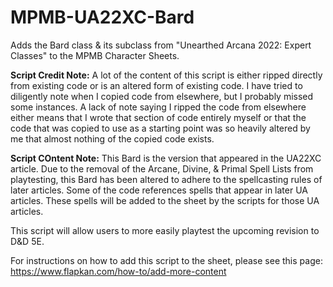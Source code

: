 # MPMB-UA22XC-Bard
Adds the Bard class &amp; its subclass from "Unearthed Arcana 2022: Expert Classes" to the MPMB Character Sheets.

**Script Credit Note:**
A lot of the content of this script is either ripped directly from existing code or is an altered form of existing code. I have tried to diligently note when I copied code from elsewhere, but I probably missed some instances. A lack of note saying I ripped the code from elsewhere either means that I wrote that section of code entirely myself or that the code that was copied to use as a starting point was so heavily altered by me that almost nothing of the copied code exists.

**Script COntent Note:**
This Bard is the version that appeared in the UA22XC article. Due to the removal of the Arcane, Divine, &amp; Primal Spell Lists from playtesting, this Bard has been altered to adhere to the spellcasting rules of later articles. Some of the code references spells that appear in later UA articles. These spells will be added to the sheet by the scripts for those UA articles.

This script will allow users to more easily playtest the upcoming revision to D&D 5E.

For instructions on how to add this script to the sheet, please see this page: https://www.flapkan.com/how-to/add-more-content
